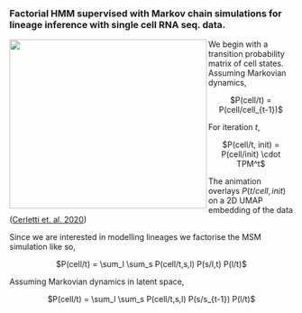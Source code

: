 ### Factorial HMM supervised with Markov chain simulations for lineage inference with single cell RNA seq. data.

<img align="left" 
     src="https://user-images.githubusercontent.com/25486108/208702939-0f2e9339-0d1f-467a-934c-56d5db388f22.gif"
     width="350" height="300">

We begin with a transition probability matrix of cell states. Assuming Markovian dynamics,

<p align=center> $P(cell/t) = P(cell/cell_{t-1})$ </p>

For iteration $t$,

<p align=center> $P(cell/t, init) = P(cell/init) \cdot TPM^t$ </p>

The animation overlays $P(t/cell,init)$ on a 2D UMAP embedding of the data ([Cerletti et. al. 2020](https://www.biorxiv.org/content/10.1101/2020.12.22.423929v1)) 

Since we are interested in modelling lineages we factorise the MSM simulation like so,

<p align=center> $P(cell/t) = \sum_l \sum_s P(cell/t,s,l) P(s/l,t) P(l/t)$ </p>

Assuming Markovian dynamics in latent space,

<p align=center> $P(cell/t) = \sum_l \sum_s P(cell/t,s,l) P(s/s_{t-1}) P(l/t)$ </p>

